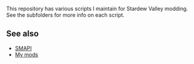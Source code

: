 This repository has various scripts I maintain for Stardew Valley modding. See the subfolders
for more info on each script.

## See also
* [SMAPI](https://github.com/Pathoschild/SMAPI)
* [My mods](https://github.com/Pathoschild/StardewMods)
